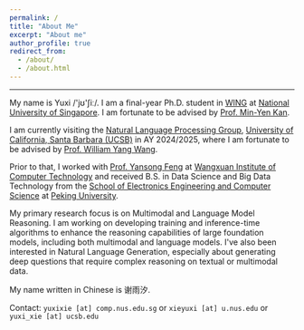 ```yaml
---
permalink: /
title: "About Me"
excerpt: "About me"
author_profile: true
redirect_from: 
  - /about/
  - /about.html
---
```


---

My name is Yuxi /'jʊ'ʃiː/. I am a final-year Ph.D. student in [WING](https://wing.comp.nus.edu.sg/) at [National University of Singapore](https://www.nus.edu.sg/). I am fortunate to be advised by [Prof. Min-Yen Kan](https://www.comp.nus.edu.sg/~kanmy/). 

I am currently visiting the [Natural Language Processing Group](https://nlp.cs.ucsb.edu/), [University of California, Santa Barbara (UCSB)](https://www.ucsb.edu/) in AY 2024/2025, where I am fortunate to be advised by [Prof. William Yang Wang](https://sites.cs.ucsb.edu/~william/).

Prior to that, I worked with [Prof. Yansong Feng](https://sites.google.com/site/ysfeng/home) at [Wangxuan Institute of Computer Technology](https://www.icst.pku.edu.cn/) and received B.S. in Data Science and Big Data Technology from the [School of Electronics Engineering and Computer Science](https://eecs.pku.edu.cn/) at [Peking University](https://www.pku.edu.cn/).

My primary research focus is on Multimodal and Language Model Reasoning. 
I am working on developing training and inference-time algorithms to enhance the reasoning capabilities of large foundation models, including both multimodal and language models. 
I've also been interested in Natural Language Generation, especially about generating deep questions that require complex reasoning on textual or multimodal data.

My name written in Chinese is 谢雨汐.

Contact: `yuxixie [at] comp.nus.edu.sg` or `xieyuxi [at] u.nus.edu` or `yuxi_xie [at] ucsb.edu`
